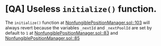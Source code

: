# [QA] Useless `initialize()` function.

The `initialize()` function at [NonfungiblePositionManager.sol::103](https://github.com/ronin-chain/katana-v3-contracts/blob/03c80179e04f40d96f06c451ea494bb18f2a58fc/src/periphery/NonfungiblePositionManager.sol#L103) will always revert because the variables `_nextId` and `_nextPoolId` are set by default to `1` at [NonfungiblePositionManager.sol::83](https://github.com/ronin-chain/katana-v3-contracts/blob/03c80179e04f40d96f06c451ea494bb18f2a58fc/src/periphery/NonfungiblePositionManager.sol#L83) and [NonfungiblePositionManager.sol::85](https://github.com/ronin-chain/katana-v3-contracts/blob/03c80179e04f40d96f06c451ea494bb18f2a58fc/src/periphery/NonfungiblePositionManager.sol#L85)
